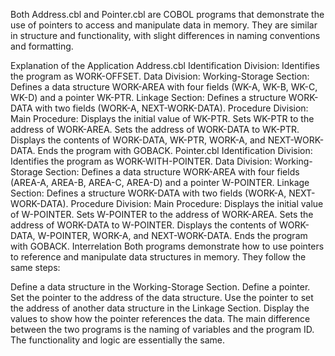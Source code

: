 Both Address.cbl and Pointer.cbl are COBOL programs that demonstrate the use of pointers to access and manipulate data in memory. They are similar in structure and functionality, with slight differences in naming conventions and formatting.

Explanation of the Application
Address.cbl
Identification Division: Identifies the program as WORK-OFFSET.
Data Division:
Working-Storage Section: Defines a data structure WORK-AREA with four fields (WK-A, WK-B, WK-C, WK-D) and a pointer WK-PTR.
Linkage Section: Defines a structure WORK-DATA with two fields (WORK-A, NEXT-WORK-DATA).
Procedure Division:
Main Procedure:
Displays the initial value of WK-PTR.
Sets WK-PTR to the address of WORK-AREA.
Sets the address of WORK-DATA to WK-PTR.
Displays the contents of WORK-DATA, WK-PTR, WORK-A, and NEXT-WORK-DATA.
Ends the program with GOBACK.
Pointer.cbl
Identification Division: Identifies the program as WORK-WITH-POINTER.
Data Division:
Working-Storage Section: Defines a data structure WORK-AREA with four fields (AREA-A, AREA-B, AREA-C, AREA-D) and a pointer W-POINTER.
Linkage Section: Defines a structure WORK-DATA with two fields (WORK-A, NEXT-WORK-DATA).
Procedure Division:
Main Procedure:
Displays the initial value of W-POINTER.
Sets W-POINTER to the address of WORK-AREA.
Sets the address of WORK-DATA to W-POINTER.
Displays the contents of WORK-DATA, W-POINTER, WORK-A, and NEXT-WORK-DATA.
Ends the program with GOBACK.
Interrelation
Both programs demonstrate how to use pointers to reference and manipulate data structures in memory. They follow the same steps:

Define a data structure in the Working-Storage Section.
Define a pointer.
Set the pointer to the address of the data structure.
Use the pointer to set the address of another data structure in the Linkage Section.
Display the values to show how the pointer references the data.
The main difference between the two programs is the naming of variables and the program ID. The functionality and logic are essentially the same.